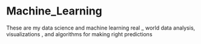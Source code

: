 # Machine_Learning
These are my data science and machine learning real _ world data analysis, visualizations , and algorithms for making right predictions
